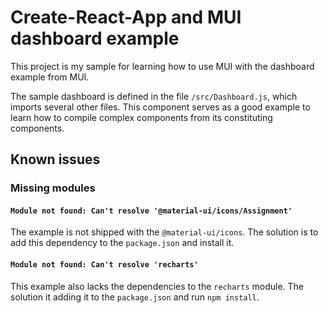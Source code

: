# Create-React-App and MUI dashboard example

This project is my sample for learning how to use MUI with the dashboard example from MUI. 

The sample dashboard is defined in the file `/src/Dashboard.js`, which imports several other files. This component serves as a good example to learn how to compile complex components from its constituting components. 

## Known issues

### Missing modules

#### `Module not found: Can't resolve '@material-ui/icons/Assignment'`

The example is not shipped with the `@material-ui/icons`. The solution is to add this dependency to the `package.json` and install it. 

#### `Module not found: Can't resolve 'recharts'`

This example also lacks the dependencies to the `recharts` module. The solution it adding it to the `package.json` and run `npm install`.

